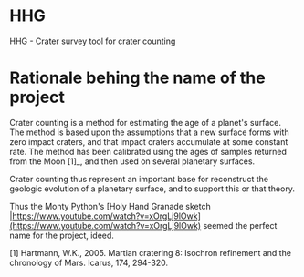 # HHG
HHG - Crater survey tool for crater counting

# Rationale behing the name of the project

Crater counting is a method for estimating the age of a planet's surface. The method is based upon the assumptions that a new surface forms with zero impact craters, and that impact craters accumulate at some constant rate. The method has been calibrated using the ages of samples returned from the Moon [1]_, and then used on several planetary surfaces.

Crater counting thus represent an important base for reconstruct the geologic evolution of a planetary surface, and to support this or that theory.  

Thus the Monty Python's [Holy Hand Granade sketch |https://www.youtube.com/watch?v=xOrgLj9lOwk](https://www.youtube.com/watch?v=xOrgLj9lOwk) seemed the perfect name for the project, ideed.


[1] Hartmann, W.K., 2005. Martian cratering 8: Isochron refinement and the chronology of Mars. Icarus, 174, 294-320.

